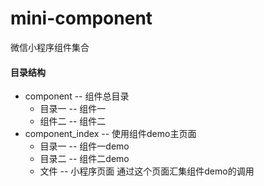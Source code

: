 # mini-component
微信小程序组件集合

#### 目录结构

* component             -- 组件总目录
   * 目录一              -- 组件一
   * 组件二              -- 组件二
* component_index       -- 使用组件demo主页面
   * 目录一              -- 组件一demo
   * 目录二              -- 组件二demo
   * 文件                -- 小程序页面 通过这个页面汇集组件demo的调用  
